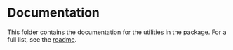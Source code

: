 # Documentation

This folder contains the documentation for the utilities in the package. For a full list, see the [readme](../Readme.md).